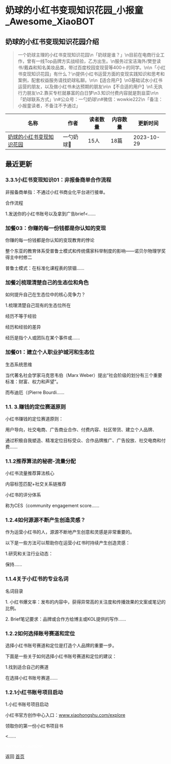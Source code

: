 # 奶球的小红书变现知识花园_小报童_Awesome_XiaoBOT

## 奶球的小红书变现知识花园介绍
> 一个奶球主理的小红书变现知识花园\n「奶球是谁？」\n目前在电商行业工作，曾有一线Top品牌方实战经验，乙方出生。\n服务过宝洁海外/樊登读书/戴森和知名美妆品类，带过百度校园变现营等400＋的同学。\n\n「小红书变现知识花园」有什么？\n提供小红书运营方面的变现实践知识和思考和案例，配套权益服务请找奶球私聊。\n\n【适合用户】\n0基础试水小红书运营的朋友，以及做小红书未达预期的朋友\n\n【不合适的用户】\n1.无执行力朋友\n2.靠买专栏就暴富的白日梦\n3.知识付费内容就是割韭菜\n\n「奶球联系方式」\n#公众号：一勺奶球\n#微信：wowkie222\n「备注：  
小报童读者，不备注不予通过」  
  


|名称|作者|读者数量|内容数量|更新时间|
|---|---|---|---|---|
|[奶球的小红书变现知识花园](https://xiaobot.net/p/wowkie0528?refer=0b133df9-27dc-423b-8101-639049001c13)|一勺奶球🐻|15人|18篇|2023-10-29|

## 最近更新
### 3.3.1小红书变现知识01：非报备商单合作流程



非报备商单指：不通过小红书商业化平台进行接单。



合作流程

1.发送你的小红书账号以及拿到广告brief<......

### 加餐03：你赚的每一份钱都是你认知的变现

你赚的每一份钱都是你认知的变现教育的悖论

 整个东亚的教育体系受普鲁士模式和传统儒家科举制度的影响——诺贝尔物理学奖得主中村修二

 普鲁士模式：在标准化课程表的禁锢......

### 加餐2|梳理清楚自己的生态位和角色

如何提升自己在生态位中的核心竞争力？

 1.梳理清楚自己现有的生态位所在

 经历不等于经验

经历和经验的差异

经历是指个人或团队在某个事件或......

### 加餐01：建立个人职业护城河和生态位

生态系统思维

 当代著名社会学家马克思韦伯（Marx Weber）提出“社会阶级的划分有三个重要标准：财富、权力和声望”。

 而布迪厄（(Pierre Bourdi......

### 1.1. 3.赚钱的定位赛道原则

 小红书赚钱的定位赛道原则：

用户导向，社交电商、广告商业合作、付费内容、社区带货、建立个人品牌、

通过积极自我塑造、精准定位目标受众、合作品牌推广、广告投放、社交电商和付费......

### 1.1.2推荐算法的秘密-流量分配

 小红书流量推荐算法核心

 内容标签匹配+社交关系链推荐

 小红书的评分体系

称为CES（community engagement score......

### 1.2.4如何源源不断产生创造灵感？

 作为运营小红书的人，源源不断地产生创意和灵感是非常重要的。

以下是一些方法可以帮助你在运营小红书时持续产生创造灵感：

 1.研究和关注行业动态：

保持......

### 1.1.4关于小红书的专业名词

名词目录

1\. 小红书爆文率：发布的内容中，获得异常高的关注度和传播效果的文案或笔记的比例。

2\. Brief笔记要求：品牌或合作方给博主或KOL提供的写作......

### 1.2.2如何选择账号赛道和定位

选择小红书账号赛道和定位是打造个人品牌的重要一步。

下面是一些关于如何选择小红书账号赛道和定位的建议：

  1.找到适合自己的赛道

在选择小红书账号赛道......

### 1.2.1小红书账号项目启动

1.小红书账号项目启动

小红书官方创作中心入口：www.xiaohongshu.com/explore

领取你的第一份小红书项目书

<......


<a href="https://github.com/Reno9527/awesome-xiaobot" style="color: white; text-decoration: none;">awesome-xiaobot</a>

返回 [首页](../README.md)
